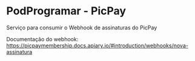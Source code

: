 # PodProgramar - PicPay
Serviço para consumir o Webhook de assinaturas do PicPay

Documentação do webhook:
https://picpaymembership.docs.apiary.io/#introduction/webhooks/nova-assinatura
